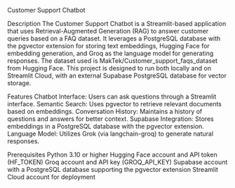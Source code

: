 Customer Support Chatbot

Description
The Customer Support Chatbot is a Streamlit-based application that uses Retrieval-Augmented Generation (RAG) to answer customer queries based on a FAQ dataset. It leverages a PostgreSQL database with the pgvector extension for storing text embeddings, Hugging Face for embedding generation, and Groq as the language model for generating responses. The dataset used is MakTek/Customer_support_faqs_dataset from Hugging Face.
This project is designed to run both locally and on Streamlit Cloud, with an external Supabase PostgreSQL database for vector storage.

Features
Chatbot Interface: Users can ask questions through a Streamlit interface.
Semantic Search: Uses pgvector to retrieve relevant documents based on embeddings.
Conversation History: Maintains a history of questions and answers for better context.
Supabase Integration: Stores embeddings in a PostgreSQL database with the pgvector extension.
Language Model: Utilizes Grok (via langchain-groq) to generate natural responses.

Prerequisites
Python 3.10 or higher
Hugging Face account and API token (HF_TOKEN)
Groq account and API key (GROQ_API_KEY)
Supabase account with a PostgreSQL database supporting the pgvector extension
Streamlit Cloud account for deployment
